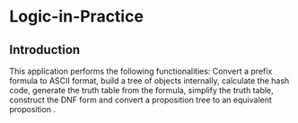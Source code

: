 # Logic-in-Practice

## Introduction
This application performs the following functionalities: Convert a prefix formula to ASCII format, build a tree of objects internally, calculate the hash code, generate the truth table from the formula, simplify the truth table, construct the DNF form and convert a proposition tree to an equivalent proposition . 
